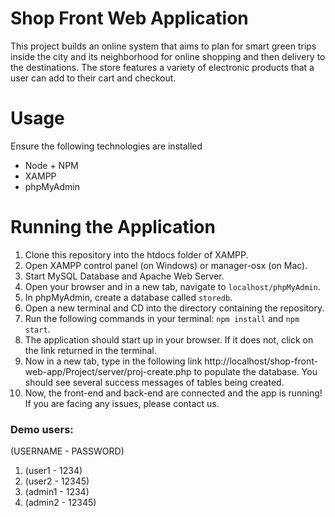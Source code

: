 # Shop Front  Web Application
This project builds an online system that aims to plan for smart green trips inside the city and its neighborhood for online shopping and then delivery to the destinations. 
The store features a variety of electronic products that a user can add to their cart and checkout. 

# Usage 
Ensure the following technologies are installed 
* Node + NPM
* XAMPP
* phpMyAdmin 

# Running the Application
1. Clone this repository into the htdocs folder of XAMPP.
2. Open XAMPP control panel (on Windows) or manager-osx (on Mac).
3. Start MySQL Database and Apache Web Server.
4. Open your browser and in a new tab, navigate to `localhost/phpMyAdmin`.
5. In phpMyAdmin, create a database called `storedb`.
6. Open a new terminal and CD into the directory containing the repository.
7. Run the following commands in your terminal: `npm install` and `npm start`.
8. The application should start up in your browser. If it does not, click on the link returned in the terminal.
9. Now in a new tab, type in the following link http://localhost/shop-front-web-app/Project/server/proj-create.php to populate the database. You should see several success messages of tables being created.
10. Now, the front-end and back-end are connected and the app is running! If you are facing any issues, please contact us. 

### Demo users:
(USERNAME - PASSWORD)
1. (user1 - 1234)
2. (user2 - 12345)
3. (admin1 - 1234)
4. (admin2 - 12345)
